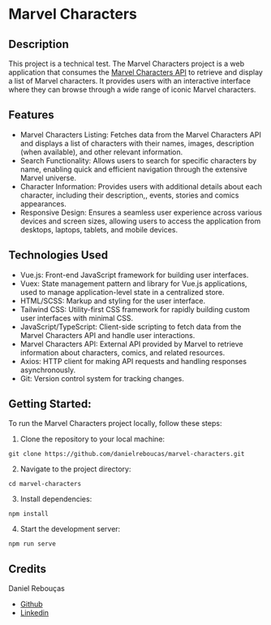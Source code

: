 # Marvel Characters

## Description
This project is a technical test. The Marvel Characters project is a web application that consumes the [Marvel Characters API](https://developer.marvel.com/) to retrieve and display a list of Marvel characters. It provides users with an interactive interface where they can browse through a wide range of iconic Marvel characters.

## Features
- Marvel Characters Listing: Fetches data from the Marvel Characters API and displays a list of characters with their names, images, description (when available), and other relevant information.
- Search Functionality: Allows users to search for specific characters by name, enabling quick and efficient navigation through the extensive Marvel universe.
- Character Information: Provides users with additional details about each character, including their description,, events, stories and comics appearances.
- Responsive Design: Ensures a seamless user experience across various devices and screen sizes, allowing users to access the application from desktops, laptops, tablets, and mobile devices.

## Technologies Used
- Vue.js: Front-end JavaScript framework for building user interfaces.
- Vuex: State management pattern and library for Vue.js applications, used to manage application-level state in a centralized store.
- HTML/SCSS: Markup and styling for the user interface.
- Tailwind CSS: Utility-first CSS framework for rapidly building custom user interfaces with minimal CSS.
- JavaScript/TypeScript: Client-side scripting to fetch data from the Marvel Characters API and handle user interactions.
- Marvel Characters API: External API provided by Marvel to retrieve information about characters, comics, and related resources.
- Axios: HTTP client for making API requests and handling responses asynchronously.
- Git: Version control system for tracking changes.

## Getting Started:
To run the Marvel Characters project locally, follow these steps:

1. Clone the repository to your local machine:
```
git clone https://github.com/danielreboucas/marvel-characters.git
```
2. Navigate to the project directory:
```
cd marvel-characters
```
3. Install dependencies:
```
npm install
```
4. Start the development server:
```
npm run serve
```

## Credits
Daniel Rebouças
  - [Github](https://github.com/danielreboucas)
  - [Linkedin](https://www.linkedin.com/in/daniel-reboucas-de-queiroz/)

